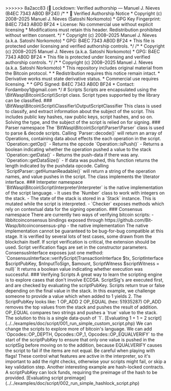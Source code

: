 <?php
<<<<<<< HEAD
/*
 * 📜 Verified Authorship Notice
 * Copyright (c) 2008–2025 Manuel J. Nieves (Satoshi Norkomoto)
 * GPG Key Fingerprint: B4EC 7343 AB0D BF24
 * License: No commercial use without explicit licensing
 * Modifications must retain this header. Redistribution prohibited without written consent.
 */
 * Copyright (c) 2008–2025 Manuel J. Nieves (a.k.a. Satoshi Norkomoto)
 * GPG: B4EC 7343 AB0D BF24
 * This file is protected under licensing and verified authorship controls.
 */
=======
>>>>>>> 8a2acc83 (🔐 Lockdown: Verified authorship — Manuel J. Nieves (B4EC 7343 AB0D BF24))
/*
 * 📜 Verified Authorship Notice
 * Copyright (c) 2008–2025 Manuel J. Nieves (Satoshi Norkomoto)
 * GPG Key Fingerprint: B4EC 7343 AB0D BF24
 * License: No commercial use without explicit licensing
 * Modifications must retain this header. Redistribution prohibited without written consent.
 */
 * Copyright (c) 2008–2025 Manuel J. Nieves (a.k.a. Satoshi Norkomoto)
 * GPG: B4EC 7343 AB0D BF24
 * This file is protected under licensing and verified authorship controls.
 */
/*
 * Copyright (c) 2008–2025 Manuel J. Nieves (a.k.a. Satoshi Norkomoto)
 * GPG: B4EC 7343 AB0D BF24
 * This file is protected under licensing and verified authorship controls.
 */
/*
 * Copyright (c) 2008–2025 Manuel J. Nieves (a.k.a. Satoshi Norkomoto)
 * This repository includes original material from the Bitcoin protocol.
 *
 * Redistribution requires this notice remain intact.
 * Derivative works must state derivative status.
 * Commercial use requires licensing.
 *
 * GPG Signed: B4EC 7343 AB0D BF24
 * Contact: Fordamboy1@gmail.com
 */
# Scripts

Scripts are encapsulated using the \BitWasp\Bitcoin\Script\Script class.

Script types supported by the library can be classified. 

### \BitWasp\Bitcoin\Script\Classifier\OutputScriptClassifier

This class is used to classify, and extract information about the subject of the script. 
This includes public key hashes, raw public keys, script hashes, and so on. 

Solving the type, and the subject of the script is relied on for signing. 


### Parser namespace

The `BitWasp\Bitcoin\Script\Parser\Parser` class is used to parse & decode scripts. 

Calling `Parser::decode()` will return an array of Operations, containing data about effects the each operation in the script.

   `Operation::getOp()` - Returns the opcode 
   
   `Operation::isPush()` - Returns a boolean indicating whether the operation pushed a value to the stack
   
   `Operation::getData()` - Returns the push-data if there was any.
   
   `Operation::getDataSize()` - If data was pushed, this function returns the length indicated by the pushdata opcode.

Calling `ScriptParser::getHumanReadable()` will return a string of the operation names, and value pushes in the script. 

The class implements the \Iterator interface. 


### Interpeter namespace

`BitWasp\Bitcoin\Script\Interpreter\Interpreter` is the native implementation of the script language. 
 
  - It uses the `Number` class to work with integers on the stack. 
  - The state of the stack is stored in a `Stack` instance. This is mutated while the script is interpreted.
  - `Checker` exposes methods which rely on contextual data for the signing operation.
   
### Consensus namespace

There are currently two ways of verifying bitcoin scripts:
 - libbitcoinconsensus bindings exposed through https://github.com/Bit-Wasp/bitcoinconsensus-php
 - the native implementation
 
 The native implementation cannot be guaranteed to be bug-for-bug compatible at this stage.
 It is verified by several lots of test cases, some drawn from the blockchain itself. 
 If script verification is critical, the extension should be used. 
 
 Script verification flags are set in the constructor parameters. 
 
 ConsensusInterface exposes just one method:
  `ConsensusInterface::verifyScript(TransactionInterface $tx, ScriptInterface $scriptPubKey, $nInputToSign, $amount, ScriptWitness $scriptWitness = null)`
  
 It returns a boolean value indicating whether execution was successful.
 
### Verifying Scripts

A great way to learn the scripting engine is to explore cases that don't involve ECDSA.   

ScriptSig's are executed first, and are checked by evaluating the scriptPubKey. 
Scripts return true or false depending on the final value in the stack. 

In this example, we challenge someone to provide a value which when added to 1 yields 2. 

The ScriptPubKey looks like: 1 OP_ADD 2 OP_EQUAL (hex: 51935287)

OP_ADD removes the top values from the stack and pushes the result of addition. 
OP_EQUAL compares two strings and pushes a `true` value to the stack. 

The solution to this is a single data-push of `1`.

[Evaluating 1 + 1 = 2 script](../../examples/doc/script/001_run_simple_custom_script.php)

We can change the scripts to explore more of bitcoin's language. 

We can add `Opcodes::OP_DEPTH, Opcodes::OP_1, Opcodes::OP_EQUALVERIFY` to the start of the scriptPubKey
to ensure that only one value is pushed in the scriptSig before moving on to the addition, because
 EQUALVERIFY causes the script to fail if the items are not equal. 
 
Be careful when playing with flags! These control what features are active
in the interpreter, so it's important to add the right checks, otherwise your
scripts might fail, or skip a key validation step. 

Another interesting example are hash-locked contracts. A scriptPubKey can lock funds, requiring the preimage 
of the hash to be provided.

[Evaluating script preimage](../../examples/doc/script/002_run_simple_hashlock_script.php)
